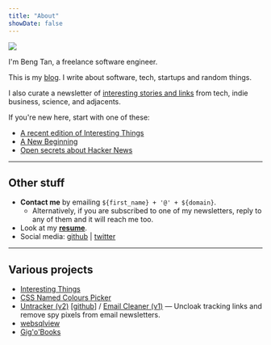 ```yaml
---
title: "About"
showDate: false
---
```


![](/images/portrait-120.png)

I'm Beng Tan, a freelance software engineer.

This is my [blog](/blog). I write about software, tech, startups and random things.

I also curate a newsletter of [interesting stories and links](/interesting-things) from tech, indie business, science, and adjacents.

<p style="clear: both;">If you're new here, start with one of these:</p>

* [A recent edition of Interesting Things](/newsletter/sample/)
* [A New Beginning](/blog/a-new-beginning)
* [Open secrets about Hacker News](/blog/open-secrets-hacker-news)
<!--* [email-untracker: Get rid of tracking links and spy pixels (self-hosted)](/blog/email-untracker)-->

----

## Other stuff

* **Contact me** by emailing `${first_name} + '@' + ${domain}`.
  * Alternatively, if you are subscribed to one of my newsletters, reply to any of them and it will reach me too.
* Look at my **[resume](/resume)**.
* Social media: [github](https://github.com/bengtan/) | [twitter](https://twitter.com/bengtanAU)

----

## Various projects

* [Interesting Things](/interesting-things)
* [CSS Named Colours Picker](/css-named-colours-picker)
* [Untracker (v2)](/blog/email-untracker) [[github](https://github.com/bengtan/email-untracker)] / [Email Cleaner (v1)](/blog/email-cleaner-clean-tracking-links-and-pixels) &mdash; Uncloak tracking links and remove spy pixels from email newsletters.
* [websqlview](https://github.com/bengtan/websqlview)
* [Gig'o'Books](https://www.gigobooks.com)
